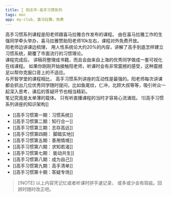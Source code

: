 ```yaml
---
title: ∑ 阳志平-高手习惯系列
tags: moc
app: my-club, 喜马拉雅，免费
---
```


高手习惯系列课程是阳老师跟喜马拉雅合作发布的课程。 由在喜马拉雅工作的生强同学牵头举办，喜马拉雅赞助阳老师10k左右，课程对外免费开放。   
阳老师边讲课边梳理， 用人性系统论大约20%的内容，讲解了高手到底怎样建立习惯系统，颠覆了市面流行的习惯理论。   
课程完成后， 讲稿将整理成书籍，而且会由来自上海的优秀同学做成一套可视化在线课程。
如果你刚刚开始接触阳老师，听课时会有非常震撼的感受，这种震撼足以帮你克服口音上的不适应。   
与开智学堂的课程相比， 高手习惯系列讲座的互动性是最强的。阳老师每次讲课都会抓出几位优秀同学随时提问，比如鱼尾纹，仁冲，北顾大叔等等，吸引听众一起深入思考，课后的答疑环节也相当精彩。   
笔记究竟是太单薄的载体。 只有听直播课程的当时才容易心流涌现。 
![[高手习惯系列讲座的知识架构]]


- [[高手习惯第一期：习惯系统]]
- [[高手习惯第二期：知行合一]]
- [[高手习惯第三期：志存高远]]
- [[高手习惯第四期： 脚踏实地]]
- [[高手习惯第五期：善用情境]] 
- [[高手习惯第六期：求知若渴]]
- [[高手习惯第七期： 能动共生]]
- [[高手习惯第八期：成为自己]]
- [[高手习惯第九期：高手清单]]
- [[高手习惯第十期：答疑专场]]


> [!NOTE] 以上内容凭记忆或者听课时拼手速记录， 或多或少会有瑕疵。回顾时随时改正吧。 